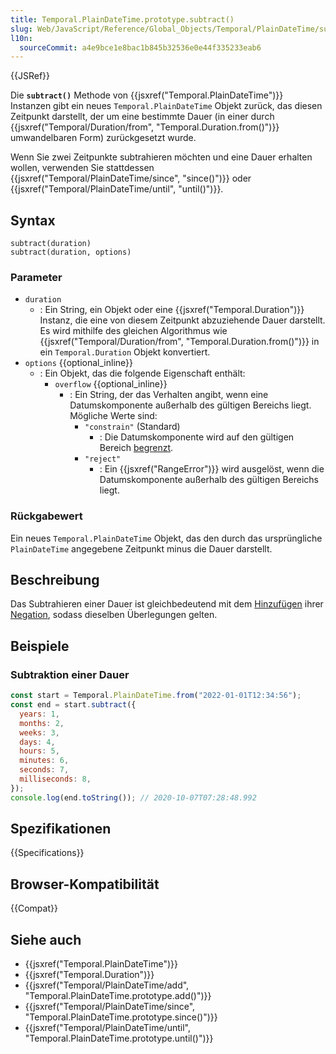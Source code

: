```yaml
---
title: Temporal.PlainDateTime.prototype.subtract()
slug: Web/JavaScript/Reference/Global_Objects/Temporal/PlainDateTime/subtract
l10n:
  sourceCommit: a4e9bce1e8bac1b845b32536e0e44f335233eab6
---
```


{{JSRef}}

Die **`subtract()`** Methode von {{jsxref("Temporal.PlainDateTime")}} Instanzen gibt ein neues `Temporal.PlainDateTime` Objekt zurück, das diesen Zeitpunkt darstellt, der um eine bestimmte Dauer (in einer durch {{jsxref("Temporal/Duration/from", "Temporal.Duration.from()")}} umwandelbaren Form) zurückgesetzt wurde.

Wenn Sie zwei Zeitpunkte subtrahieren möchten und eine Dauer erhalten wollen, verwenden Sie stattdessen {{jsxref("Temporal/PlainDateTime/since", "since()")}} oder {{jsxref("Temporal/PlainDateTime/until", "until()")}}.

## Syntax

```js-nolint
subtract(duration)
subtract(duration, options)
```

### Parameter

- `duration`
  - : Ein String, ein Objekt oder eine {{jsxref("Temporal.Duration")}} Instanz, die eine von diesem Zeitpunkt abzuziehende Dauer darstellt. Es wird mithilfe des gleichen Algorithmus wie {{jsxref("Temporal/Duration/from", "Temporal.Duration.from()")}} in ein `Temporal.Duration` Objekt konvertiert.
- `options` {{optional_inline}}
  - : Ein Objekt, das die folgende Eigenschaft enthält:
    - `overflow` {{optional_inline}}
      - : Ein String, der das Verhalten angibt, wenn eine Datumskomponente außerhalb des gültigen Bereichs liegt. Mögliche Werte sind:
        - `"constrain"` (Standard)
          - : Die Datumskomponente wird auf den gültigen Bereich [begrenzt](/de/docs/Web/JavaScript/Reference/Global_Objects/Temporal/PlainDate#invalid_date_clamping).
        - `"reject"`
          - : Ein {{jsxref("RangeError")}} wird ausgelöst, wenn die Datumskomponente außerhalb des gültigen Bereichs liegt.

### Rückgabewert

Ein neues `Temporal.PlainDateTime` Objekt, das den durch das ursprüngliche `PlainDateTime` angegebene Zeitpunkt minus die Dauer darstellt.

## Beschreibung

Das Subtrahieren einer Dauer ist gleichbedeutend mit dem [Hinzufügen](Web/JavaScript/Reference/Global_Objects/Temporal/PlainDateTime/add) ihrer [Negation](Web/JavaScript/Reference/Global_Objects/Temporal/Duration/negated), sodass dieselben Überlegungen gelten.

## Beispiele

### Subtraktion einer Dauer

```js
const start = Temporal.PlainDateTime.from("2022-01-01T12:34:56");
const end = start.subtract({
  years: 1,
  months: 2,
  weeks: 3,
  days: 4,
  hours: 5,
  minutes: 6,
  seconds: 7,
  milliseconds: 8,
});
console.log(end.toString()); // 2020-10-07T07:28:48.992
```

## Spezifikationen

{{Specifications}}

## Browser-Kompatibilität

{{Compat}}

## Siehe auch

- {{jsxref("Temporal.PlainDateTime")}}
- {{jsxref("Temporal.Duration")}}
- {{jsxref("Temporal/PlainDateTime/add", "Temporal.PlainDateTime.prototype.add()")}}
- {{jsxref("Temporal/PlainDateTime/since", "Temporal.PlainDateTime.prototype.since()")}}
- {{jsxref("Temporal/PlainDateTime/until", "Temporal.PlainDateTime.prototype.until()")}}
